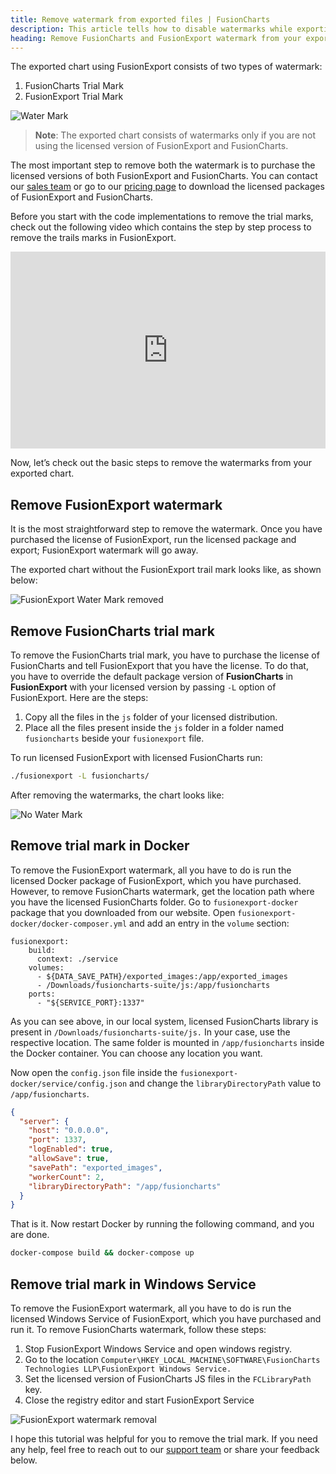 ```yaml
---
title: Remove watermark from exported files | FusionCharts
description: This article tells how to disable watermarks while exporting the chart in fusionexport.
heading: Remove FusionCharts and FusionExport watermark from your exported files
---
```


The exported chart using FusionExport consists of two types of watermark:

1. FusionCharts Trial Mark
2. FusionExport Trial Mark

![Water Mark](/images/export-chart-with-watermark.png)

> **Note**: The exported chart consists of watermarks only if you are not using the licensed version of FusionExport and FusionCharts.

The most important step to remove both the watermark is to purchase the licensed versions of both FusionExport and FusionCharts. You can contact our [sales team](mailto:sales@fusioncharts.com) or go to our [pricing page](https://www.fusioncharts.com/buy) to download the licensed packages of FusionExport and FusionCharts.

Before you start with the code implementations to remove the trial marks, check out the following video which contains the step by step process to remove the trails marks in FusionExport.

<div style="position: relative; padding-bottom: 62.5%; height: 0;">
    <iframe src="https://www.loom.com/embed/527a63befb2f46dd9b296ae6d6dc6b1b" frameborder="0" webkitallowfullscreen mozallowfullscreen allowfullscreen style="position: absolute; top: 0; left: 0; width: 100%; height: 100%;"></iframe>
</div>


Now, let’s check out the basic steps to remove the watermarks from your exported chart.

## Remove FusionExport watermark

It is the most straightforward step to remove the watermark. Once you have purchased the license of FusionExport, run the licensed package and export; FusionExport watermark will go away.

The exported chart without the FusionExport trail mark looks like, as shown below:

![FusionExport Water Mark removed](/images/export-chart-without-export-watermark.png)

## Remove FusionCharts trial mark

To remove the FusionCharts trial mark, you have to purchase the license of FusionCharts and tell FusionExport that you have the license. To do that, you have to override the default package version of **FusionCharts** in **FusionExport** with your licensed version by passing `-L` option of FusionExport. Here are the steps:

1. Copy all the files in the `js` folder of your licensed distribution.
2. Place all the files present inside the `js` folder in a folder named `fusioncharts` beside your `fusionexport` file.

To run licensed FusionExport with licensed FusionCharts run:

```bash
./fusionexport -L fusioncharts/
```

After removing the watermarks, the chart looks like:

![No Water Mark](/images/export-chart-without-watermark.png)

## Remove trial mark in Docker

To remove the FusionExport watermark, all you have to do is run the licensed Docker package of FusionExport, which you have purchased. However, to remove FusionCharts watermark, get the location path where you have the licensed FusionCharts folder. Go to `fusionexport-docker` package that you downloaded from our website. Open `fusionexport-docker/docker-composer.yml` and add an entry in the `volume` section:

```
fusionexport:
    build:
      context: ./service
    volumes:
      - ${DATA_SAVE_PATH}/exported_images:/app/exported_images
      - /Downloads/fusioncharts-suite/js:/app/fusioncharts
    ports:
      - "${SERVICE_PORT}:1337"

```

As you can see above, in our local system, licensed FusionCharts library is present in `/Downloads/fusioncharts-suite/js.` In your case, use the respective location. The same folder is mounted in `/app/fusioncharts` inside the Docker container. You can choose any location you want.

Now open the `config.json` file inside the `fusionexport-docker/service/config.json` and change the `libraryDirectoryPath`  value to `/app/fusioncharts`.

```json
{
  "server": {
    "host": "0.0.0.0",
    "port": 1337,
    "logEnabled": true,
    "allowSave": true,
    "savePath": "exported_images",
    "workerCount": 2,
    "libraryDirectoryPath": "/app/fusioncharts"
  }
}
```

That is it. Now restart Docker by running the following command, and you are done.

```bash
docker-compose build && docker-compose up
```

## Remove trial mark in Windows Service

To remove the FusionExport watermark, all you have to do is run the licensed Windows Service of FusionExport, which you have purchased and run it. To remove FusionCharts watermark, follow these steps:

1. Stop FusionExport Windows Service and open windows registry.
2. Go to the location `Computer\HKEY_LOCAL_MACHINE\SOFTWARE\FusionCharts Technologies LLP\FusionExport Windows Service.`
3. Set the licensed version of FusionCharts JS files in the `FCLibraryPath` key.
4. Close the registry editor and start FusionExport Service

![FusionExport watermark removal](/images/fusionexport-windows-service-no-watermark.png)

I hope this tutorial was helpful for you to remove the trial mark. If you need any help, feel free to reach out to our [support team](mailto:support@fusioncharts.com) or share your feedback below.
